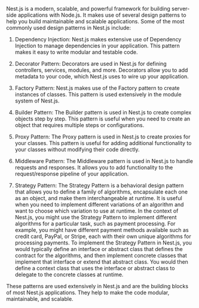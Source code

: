 Nest.js is a modern, scalable, and powerful framework for building server-side applications with Node.js. It makes use of several design patterns to help you build maintainable and scalable applications. Some of the most commonly used design patterns in Nest.js include:

1. Dependency Injection: Nest.js makes extensive use of Dependency Injection to manage dependencies in your application. This pattern makes it easy to write modular and testable code.

2. Decorator Pattern: Decorators are used in Nest.js for defining controllers, services, modules, and more. Decorators allow you to add metadata to your code, which Nest.js uses to wire up your application.

3. Factory Pattern: Nest.js makes use of the Factory pattern to create instances of classes. This pattern is used extensively in the module system of Nest.js.

4. Builder Pattern: The Builder pattern is used in Nest.js to create complex objects step by step. This pattern is useful when you need to create an object that requires multiple steps or configurations.

5. Proxy Pattern: The Proxy pattern is used in Nest.js to create proxies for your classes. This pattern is useful for adding additional functionality to your classes without modifying their code directly.

6. Middleware Pattern: The Middleware pattern is used in Nest.js to handle requests and responses. It allows you to add functionality to the request/response pipeline of your application.

7. Strategy Pattern: The Strategy Pattern is a behavioral design pattern that allows you to define a family of algorithms, encapsulate each one as an object, and make them interchangeable at runtime. It is useful when you need to implement different variations of an algorithm and want to choose which variation to use at runtime.
    In the context of Nest.js, you might use the Strategy Pattern to implement different algorithms for a particular task, such as payment processing. For example, you might have different payment methods available such as credit card, PayPal, or Stripe, each with their own unique algorithms for processing payments.
    To implement the Strategy Pattern in Nest.js, you would typically define an interface or abstract class that defines the contract for the algorithms, and then implement concrete classes that implement that interface or extend that abstract class. You would then define a context class that uses the interface or abstract class to delegate to the concrete classes at runtime.

These patterns are used extensively in Nest.js and are the building blocks of most Nest.js applications. They help to make the code modular, maintainable, and scalable.
